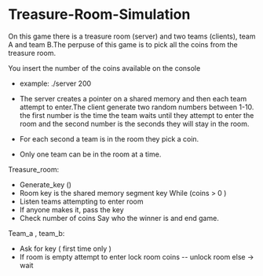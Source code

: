 # Treasure-Room-Simulation

On this game there is a treasure room (server) and two teams (clients), team A and team B.The perpuse of this game is to pick all the coins from the treasure room.

You insert the number of the coins available on the console
- example:  ./server 200
  
- The server creates a pointer on a shared memory and then each team attempt to enter.The client generate two random numbers between 1-10. the first number is the time the team waits until they attempt to enter the room and the second number is the seconds they will stay in the room. 
- For each second a team is in the room they pick a coin.
- Only one team can be in the room at a time.

Treasure_room:
- Generate_key ()
- Room key is the shared memory segment key
While (coins > 0 )
- Listen teams attempting to enter room
 - If anyone makes it, pass the key
 - Check number of coins
Say who the winner is and end game.


Team_a , team_b:
- Αsk for key ( first time only )
- If room is empty attempt to enter
lock room
coins --
 unlock room
 else -> wait
